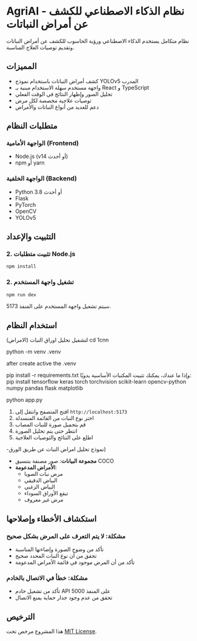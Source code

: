 # AgriAI - نظام الذكاء الاصطناعي للكشف عن أمراض النباتات

نظام متكامل يستخدم الذكاء الاصطناعي ورؤية الحاسوب للكشف عن أمراض النباتات وتقديم توصيات العلاج المناسبة.

## المميزات

- كشف أمراض النباتات باستخدام نموذج YOLOv5 المدرب
- واجهة مستخدم سهلة الاستخدام مبنية بـ React و TypeScript
- تحليل الصور وإظهار النتائج في الوقت الفعلي
- توصيات علاجية مخصصة لكل مرض
- دعم للعديد من أنواع النباتات والأمراض

## متطلبات النظام

### الواجهة الأمامية (Frontend)
- Node.js (v14 أو أحدث)
- npm أو yarn

### الواجهة الخلفية (Backend)
- Python 3.8 أو أحدث
- Flask
- PyTorch
- OpenCV
- YOLOv5

## التثبيت والإعداد

### 2. تثبيت متطلبات Node.js
```bash
npm install
```

### 2. تشغيل واجهة المستخدم
```bash
npm run dev
```
سيتم تشغيل واجهة المستخدم على المنفذ 5173.

## استخدام النظام
لتشفيل تحليل اوراق النبات (الامراض)
cd 1cnn

python -m venv .venv

after create active the .venv

pip install -r requirements.txt
وإذا ما عندك، يمكنك تثبيت المكتبات الأساسية يدويًا:
pip install tensorflow keras torch torchvision scikit-learn opencv-python numpy pandas flask matplotlib

python app.py

1. افتح المتصفح وانتقل إلى `http://localhost:5173`
2. اختر نوع النبات من القائمة المنسدلة
3. قم بتحميل صورة للنبات المصاب
4. انتظر حتى يتم تحليل الصورة
5. اطلع على النتائج والتوصيات العلاجية

-نموذج تحليل امراض النبات عن طريق الورق)
- **مجموعة البيانات**: صور مصنفة بتنسيق COCO
- **الأمراض المدعومة**:
  - مرض نبات الصوبا
  - البياض الدقيقي
  - البياض الزغبي
  - تبقع الأوراق السوداء
  - مرض غير معروف

## استكشاف الأخطاء وإصلاحها

### مشكلة: لا يتم التعرف على المرض بشكل صحيح
- تأكد من وضوح الصورة وإضاءتها المناسبة
- تحقق من أن نوع النبات المحدد صحيح
- تأكد من أن المرض موجود في قائمة الأمراض المدعومة

### مشكلة: خطأ في الاتصال بالخادم
- تأكد من تشغيل خادم API على المنفذ 5000
- تحقق من عدم وجود جدار حماية يمنع الاتصال

## الترخيص

هذا المشروع مرخص تحت [MIT License](LICENSE).
